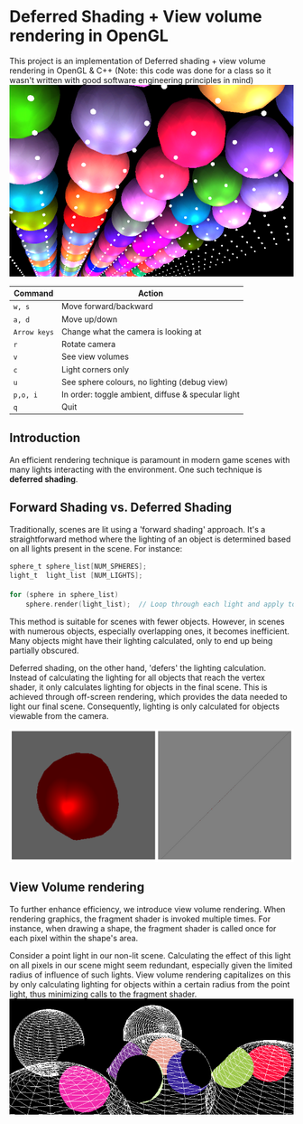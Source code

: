 # Deferred Shading + View volume rendering in OpenGL

This project is an implementation of Deferred shading + view volume rendering in OpenGL & C++ (Note: this code was done for a class so it wasn't written with good software engineering
principles in mind)
![Final Render](project_images/final_render_potentially.png)


| Command      | Action                                        |
| ------------ | --------------------------------------------- |
| `w, s`       | Move forward/backward                       |
| `a, d`       | Move up/down                                |
| `Arrow keys` | Change what the camera is looking at        |
| `r`          | Rotate camera                               |
| `v`          | See view volumes                            |
| `c`          | Light corners only                          |
| `u`          | See sphere colours, no lighting (debug view)|
| `p,o, i`     | In order: toggle ambient, diffuse & specular light |
| `q`          | Quit                                        |

## Introduction

An efficient rendering technique is paramount in modern game scenes with many lights interacting with the environment. One such technique is **deferred shading**.

## Forward Shading vs. Deferred Shading

Traditionally, scenes are lit using a 'forward shading' approach. It's a straightforward method where the lighting of an object is determined based on all lights present in the scene. For instance:

```c
sphere_t sphere_list[NUM_SPHERES];
light_t  light_list [NUM_LIGHTS];

for (sphere in sphere_list)
    sphere.render(light_list);  // Loop through each light and apply to the sphere
```
This method is suitable for scenes with fewer objects. However, in scenes with numerous objects, especially overlapping ones, it becomes inefficient.
Many objects might have their lighting calculated, only to end up being partially obscured.

Deferred shading, on the other hand, 'defers' the lighting calculation. Instead of calculating the lighting for all objects that reach the vertex shader, it only calculates lighting for objects in the final scene.
This is achieved through off-screen rendering, which provides the data needed to light our final scene. Consequently, lighting is only calculated for objects viewable from the camera.

![Example of Deferred shading rendering to a quad](project_images/framebuffer_rendering.png)

## View Volume rendering
To further enhance efficiency, we introduce view volume rendering. When rendering graphics, the fragment shader is invoked multiple times. For instance, when drawing a shape, 
the fragment shader is called once for each pixel within the shape's area.

Consider a point light in our non-lit scene. Calculating the effect of this light on all pixels in our scene might seem redundant, especially given the limited radius of influence of such lights.
View volume rendering capitalizes on this by only calculating lighting for objects within a certain radius from the point light, thus minimizing calls to the fragment shader.
![View volumes](project_images/more_images_optimized.png)
